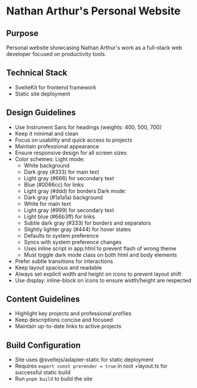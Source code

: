 # Nathan Arthur's Personal Website

## Purpose
Personal website showcasing Nathan Arthur's work as a full-stack web developer focused on productivity tools.

## Technical Stack
- SvelteKit for frontend framework
- Static site deployment

## Design Guidelines
- Use Instrument Sans for headings (weights: 400, 500, 700)
- Keep it minimal and clean
- Focus on usability and quick access to projects
- Maintain professional appearance
- Ensure responsive design for all screen sizes
- Color schemes:
  Light mode:
  - White background
  - Dark gray (#333) for main text
  - Light gray (#666) for secondary text
  - Blue (#0066cc) for links
  - Light gray (#ddd) for borders
  Dark mode:
  - Dark gray (#1a1a1a) background
  - White for main text
  - Light gray (#999) for secondary text
  - Light blue (#66b3ff) for links
  - Subtle dark gray (#333) for borders and separators
  - Slightly lighter gray (#444) for hover states
  - Defaults to system preference
  - Syncs with system preference changes
  - Uses inline script in app.html to prevent flash of wrong theme
  - Must toggle dark mode class on both html and body elements
- Prefer subtle transitions for interactions
- Keep layout spacious and readable
- Always set explicit width and height on icons to prevent layout shift
- Use display: inline-block on icons to ensure width/height are respected

## Content Guidelines
- Highlight key projects and professional profiles
- Keep descriptions concise and focused
- Maintain up-to-date links to active projects

## Build Configuration
- Site uses @sveltejs/adapter-static for static deployment
- Requires `export const prerender = true` in root +layout.ts for successful static build
- Run `pnpm build` to build the site
